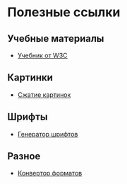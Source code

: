 # Полезные ссылки

## Учебные материалы

- [Учебник от W3C](https://www.w3schools.com/)

## Картинки

- [Сжатие картинок](https://tinypng.com/)

## Шрифты

- [Генератор шрифтов](https://www.fontsquirrel.com/)

## Разное

- [Конвертор форматов](https://www.online-convert.com/ru)
